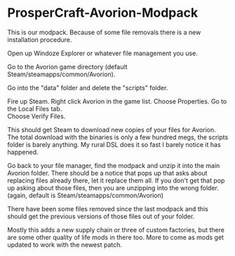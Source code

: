 # ProsperCraft-Avorion-Modpack

This is our modpack.  Because of some file removals there is a new installation procedure.

Open up Windoze Explorer or whatever file management you use.

Go to the Avorion game directory (default Steam/steamapps/common/Avorion).

Go into the "data" folder and delete the "scripts" folder.

Fire up Steam.
Right click Avorion in the game list.
Choose Properties.
Go to the Local Files tab.  
Choose Verify Files.

This should get Steam to download new copies of your files for Avorion.  The total download with the binaries is only a few hundred megs, the scripts folder is barely anything.  My rural DSL does it so fast I barely notice it has happened.

Go back to your file manager, find the modpack and unzip it into the main Avorion folder.  There should be a notice that pops up that asks about replacing files already there, let it replace them all.  If you don't get that pop up asking about those files, then you are unzipping into the wrong folder.  (again, default is Steam/steamapps/common/Avorion)

There have been some files removed since the last modpack and this should get the previous versions of those files out of your folder.

Mostly this adds a new supply chain or three of custom factories, but there are some other quality of life mods in there too.  More to come as mods get updated to work with the newest patch.
